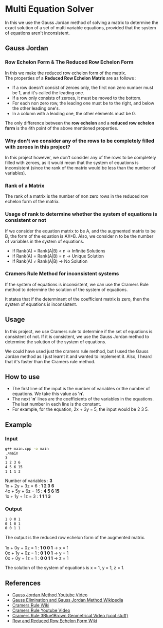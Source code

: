 # Multi Equation Solver

In this we use the Gauss Jordan method of solving a matrix to determine the exact solution of a set of multi variable equations, provided that the system of equations aren't inconsistent.

## Gauss Jordan

### Row Echelon Form & The Reduced Row Echelon Form
In this we make the reduced row echelon form of the matrix. 
<br>The properties of a **Reduced Row Echelon Matrix** are as follows :
- If a row doesn't consist of zeroes only, the first non zero number must be 1, and it's called the leading one.
- If a row only consists of zeroes, it must be moved to the bottom.
- For each non zero row, the leading one must be to the right, and below the other leading one's.
- In a column with a leading one, the other elements must be 0.

The only difference between the **row echelon** and a **reduced row echelon form** is the 4th point of the above mentioned properties.

### Why don't we consider any of the rows to be completely filled with zeroes in this project?
In this project however, we don't consider any of the rows to be completely filled with zeroes, as it would mean that the system of equations is inconsistent (since the rank of the matrix would be less than the number of variables).

### Rank of a Matrix
The rank of a matrix is the number of non zero rows in the reduced row echelon form of the matrix.

### Usage of rank to determine whether the system of equations is consistent or not
If we consider the equation matrix to be A, and the augmented matrix to be B, the form of the equation is AX=B. Also, we consider n to be the number of variables in the system of equations.

- If Rank(A) = Rank(A|B) < n -> Infinite Solutions
- If Rank(A) = Rank(A|B) = n -> Unique Solution
- If Rank(A) ≠ Rank(A|B) -> No Solution

### Cramers Rule Method for inconsistent systems
If the system of equations is inconsistent, we can use the Cramers Rule method to determine the solution of the system of equations.

It states that if the determinant of the coefficient matrix is zero, then the system of equations is inconsistent.

## Usage
In this project, we use Cramers rule to determine if the set of equations is consistent of not. If it is consistent, we use the Gauss Jordan method to determine the solution of the system of equations.

We could have used just the cramers rule method, but I used the Gauss Jordan method as I just learnt it and wanted to implement it. Also, I heard that it's faster than the Cramers rule method.

## How to use
- The first line of the input is the number of variables or the number of equations. We take this value as '**n**'.
- The next '**n**' lines are the coefficients of the variables in the equations. The last number in each line is the constant.
- For example, for the equation, 2x + 3y = 5, the input would be 2 3 5.


## Example
### Input
```bash
g++ main.cpp -o main
./main
3
1 2 3 6
4 5 6 15
1 1 1 3
```
Number of variables : **3**
<br>1x + 2y + 3z = 6 : **1 2 3 6**
<br>4x + 5y + 6z = 15 : **4 5 6 15**
<br>1x + 1y + 1z = 3 : **1 1 1 3**

### Output
```bash
1 0 0 1
0 1 0 1
0 0 1 1
```
The output is the reduced row echelon form of the augmented matrix.
<br>
<br>1x + 0y + 0z = 1 : **1 0 0 1** -> x = 1
<br>0x + 1y + 0z = 1 : **0 1 0 1** -> y = 1
<br>0x + 0y + 1z = 1 : **0 0 1 1** -> z = 1

The solution of the system of equations is x = 1, y = 1, z = 1.

## References
- [Gauss Jordan Method Youtube Video](https://www.youtube.com/watch?v=eYSASx8_nyg)
- [Gauss Elimination and Gauss Jordan Method Wikipedia](https://en.wikipedia.org/wiki/Gaussian_elimination#The_reduced_row_echelon_form)
- [Cramers Rule Wiki](https://en.wikipedia.org/wiki/Cramer%27s_rule)
- [Cramers Rule Youtube Video](https://www.youtube.com/watch?v=Ot87qLTODdQ)
- [Cramers Rule 3Blue1Brown Geometrical Video (cool stuff)](https://www.youtube.com/watch?v=jBsC34PxzoM)
- [Row and Reduced Row Echelon Form Wiki](https://en.wikipedia.org/wiki/Row_echelon_form)
